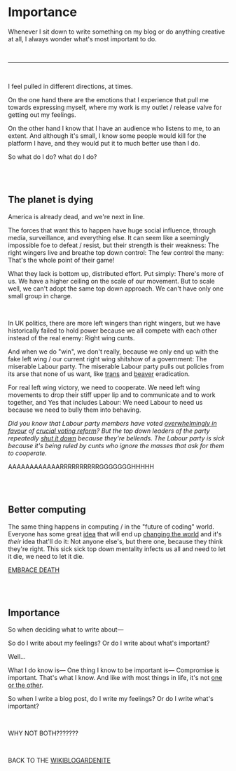 # Importance

Whenever I sit down to write something on my blog or do anything creative at all, I always wonder what's most important to do.

<br>

<hr>

<br>

I feel pulled in different directions, at times.

On the one hand there are the emotions that I experience that pull me towards expressing myself, where my work is my outlet / release valve for getting out my feelings.

On the other hand I know that I have an audience who listens to me, to an extent. And although it's small, I know some people would kill for the platform I have, and they would put it to much better use than I do.

So what do I do? what do I do? 

<br>

<br>

## The planet is dying

America is already dead, and we're next in line.

The forces that want this to happen have huge social influence, through media, surveillance, and everything else. It can seem like a seemingly impossible foe to defeat / resist, but their strength is their weakness: The right wingers live and breathe top down control: The few control the many: That's the whole point of their game!

What they lack is bottom up, distributed effort. Put simply: There's more of us. We have a higher ceiling on the scale of our movement. But to scale well, we can't adopt the same top down approach. We can't have only one small group in charge. 

<br>

In UK politics, there are more left wingers than right wingers, but we have historically failed to hold power because we all compete with each other instead of the real enemy: Right wing cunts.

And when we do "win", we don't really, because we only end up with the fake left wing / our current right wing shitshow of a government: The miserable Labour party. The miserable Labour party pulls out policies from its arse that none of us want, like [trans](https://transactual.org.uk/blog/2024/08/23/statement-on-the-extended-ban-on-puberty-blockers/) and [beaver](https://www.theguardian.com/environment/2025/jan/14/no-10-blocks-beaver-release-plan-tory-legacy) eradication.

For real left wing victory, we need to cooperate. We need left wing movements to drop their stiff upper lip and to communicate and to work together, and Yes that includes Labour: We need Labour to need us because we need to bully them into behaving.

*Did you know that Labour party members have voted [overwhelmingly in favour](https://www.theguardian.com/politics/2022/sep/26/labour-delegates-back-motion-calling-on-party-to-back-pr) of [crucial voting reform](https://www.independent.co.uk/news/uk/sarah-olney-the-bill-mps-commons-labour-b2658162.html)? But the top down leaders of the party repeatedly [shut it down](https://www.theguardian.com/politics/2022/sep/24/keir-starmer-defies-call-for-changes-to-first-past-the-post-voting-system) because they're bellends. The Labour party is sick because it's being ruled by cunts who ignore the masses that ask for them to cooperate.*

AAAAAAAAAAAARRRRRRRRRRGGGGGGGHHHHH

<br>

<br>

## Better computing

The same thing happens in computing / in the "future of coding" world. Everyone has some great [idea](https://www.todepond.com/wikiblogarden/my-wikiblogarden/no-more-ideas) that will end up [changing the world](https://www.todepond.com/wikiblogardenite/no/more/ideas/in/the/world/) and it's *their* idea that'll do it: Not anyone else's, but there one, because they think they're right. This sick sick top down mentality infects us all and need to let it die, we need to let it die. 

[EMBRACE DEATH](https://www.youtube.com/watch?v=ft6xOAijwFo)

<br>

<br>

## Importance

So when deciding what to write about—

So do I write about my feelings? Or do I write about what's important? 

Well...

What I do know is— One thing I know to be important is— Compromise is important. That's what I know. And like with most things in life, it's not [one or the other](https://www.todepond.com/report/definitions-that-dont-matter/).

So when I write a blog post, do I write my feelings? Or do I write what's important? 

<br>

WHY NOT BOTH???????

<br>

BACK TO THE [WIKIBLOGARDENITE](/wikiblogardenite)
